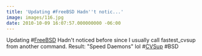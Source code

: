 ```yaml
---
title: 'Updating #FreeBSD Hadn''t notic...'
image: images/116.jpg
date: 2010-10-09 16:07:57.000000000 -06:00
---
```

Updating #<a href="http://search.twitter.com/search?q=%23FreeBSD" class="aktt_hashtag">FreeBSD</a> Hadn't noticed before since I usually call fastest_cvsup from another command.  Result: "Speed Daemons" lol  #<a href="http://search.twitter.com/search?q=%23CVSup" class="aktt_hashtag">CVSup</a> #BSD
